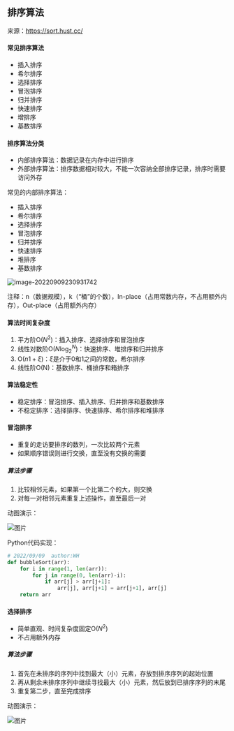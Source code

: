 ## 排序算法

来源：https://sort.hust.cc/

#### 常见排序算法 

- 插入排序
- 希尔排序
- 选择排序
- 冒泡排序
- 归并排序
- 快速排序
- 增排序
- 基数排序

#### 排序算法分类

- 内部排序算法：数据记录在内存中进行排序
- 外部排序算法：排序数据相对较大，不能一次容纳全部排序记录，排序时需要访问外存

常见的内部排序算法：

- 插入排序
- 希尔排序
- 选择排序
- 冒泡排序
- 归并排序
- 快速排序
- 堆排序
- 基数排序

![image-20220909230931742](https://gitee.com/sirwenhao/images/raw/master/image-20220909230931742.png)

注释：n（数据规模），k（“桶”的个数），In-place（占用常数内存，不占用额外内存），Out-place（占用额外内存）

#### 算法时间复杂度

1. 平方阶O($N^2$)：插入排序、选择排序和冒泡排序
2. 线性对数阶O($N\log_2^N$)：快速排序、堆排序和归并排序
3. O($n1+\xi$)：$\xi$是介于0和1之间的常数，希尔排序
4. 线性阶O(N)：基数排序、桶排序和箱排序

#### 算法稳定性

- 稳定排序：冒泡排序、插入排序、归并排序和基数排序
- 不稳定排序：选择排序、快速排序、希尔排序和堆排序

#### 冒泡排序

- 重复的走访要排序的数列，一次比较两个元素
- 如果顺序错误则进行交换，直至没有交换的需要

##### 算法步骤

1. 比较相邻元素，如果第一个比第二个的大，则交换
2. 对每一对相邻元素重复上述操作，直至最后一对

动图演示：

![图片](https://gitee.com/sirwenhao/images/raw/master/640)

Python代码实现：

```python
# 2022/09/09  author:WH
def bubbleSort(arr):
    for i in range(1, len(arr)):
        for j in range(0, len(arr)-i):
            if arr[j] > arr[j+1]:
                arr[j], arr[j+1] = arr[j+1], arr[j]
    return arr
```

#### 选择排序

- 简单直观、时间复杂度固定O($N^2$)
- 不占用额外内存

##### 算法步骤

1. 首先在未排序的序列中找到最大（小）元素，存放到排序序列的起始位置
2. 再从剩余未排序序列中继续寻找最大（小）元素，然后放到已排序序列的末尾
3. 重复第二步，直至完成排序

动图演示：

![图片](https://mmbiz.qpic.cn/mmbiz_gif/gPtPSmYD36icQUAWgkUI4rc6ss1VauypLQguJAY0ib6HW2cUZYOEibYkcaJTiaweET6kGOeZAaUZgRbdwm6SMBEhkw/640?wx_fmt=gif&wxfrom=5&wx_lazy=1&random=0.9431512554668975)